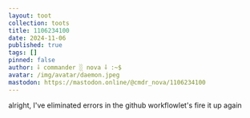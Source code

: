```yaml
---
layout: toot
collection: toots
title: 1106234100
date: 2024-11-06
published: true
tags: []
pinned: false
author: ⸸ commander ░ nova ⸸ :~$
avatar: /img/avatar/daemon.jpeg
mastodon: https://mastodon.online/@cmdr_nova/1106234100
---
```


alright, I've eliminated errors in the github workflowlet's fire it up again

